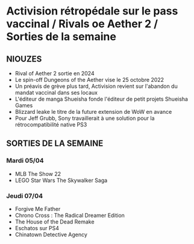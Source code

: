 # Activision rétropédale sur le pass vaccinal / Rivals oe Aether 2 / Sorties de la semaine

## NIOUZES

- Rival of Aether 2 sortie en 2024
- Le spin-off Dungeons of the Aether vise le 25 octobre 2022
- Un préavis de grève plus tard, Activision revient sur l'abandon du mandat vaccinal dans ses locaux
- L'éditeur de manga Shueisha fonde l'éditeur de petit projets Shueisha Games
- Blizzard leake le titre de la future extension de WoW en avance
- Pour Jeff Grubb, Sony travaillerait à une solution pour la rétrocompatibilité native PS3

## SORTIES DE LA SEMAINE

### Mardi 05/04

- MLB The Show 22
- LEGO Star Wars The Skywalker Saga

### Jeudi 07/04

- Forgive Me Father
- Chrono Cross : The Radical Dreamer Edition
- The House of the Dead Remake
- Eschatos sur PS4
- Chinatown Detective Agency
